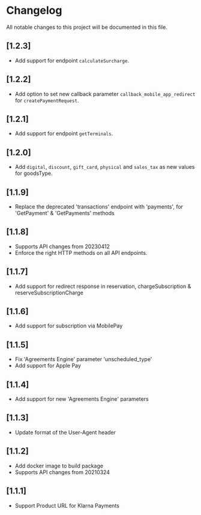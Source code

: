 # Changelog
All notable changes to this project will be documented in this file.

## [1.2.3]

- Add support for endpoint `calculateSurcharge`.

## [1.2.2]

- Add option to set new callback parameter `callback_mobile_app_redirect` for `createPaymentRequest`.

## [1.2.1]

- Add support for endpoint `getTerminals`.

## [1.2.0]

- Add `digital`, `discount`, `gift_card`, `physical` and `sales_tax` as new values for goodsType.

## [1.1.9]

- Replace the deprecated 'transactions' endpoint with 'payments', for 'GetPayment' & 'GetPayments' methods

## [1.1.8]

- Supports API changes from 20230412
- Enforce the right HTTP methods on all API endpoints.

## [1.1.7]

- Add support for redirect response in reservation, chargeSubscription & reserveSubscriptionCharge

## [1.1.6]

- Add support for subscription via MobilePay

## [1.1.5]

- Fix 'Agreements Engine' parameter 'unscheduled_type'
- Add support for Apple Pay 

## [1.1.4]

- Add support for new 'Agreements Engine' parameters

## [1.1.3]

- Update format of the User-Agent header

## [1.1.2]

- Add docker image to build package
- Supports API changes from 20210324

## [1.1.1]

- Support Product URL for Klarna Payments
